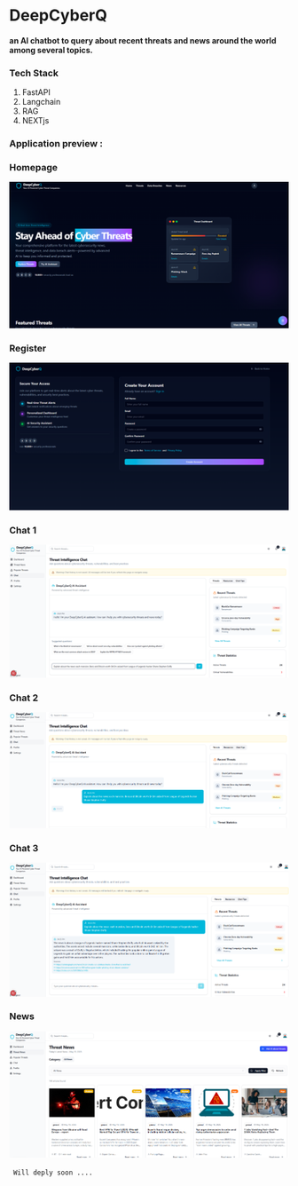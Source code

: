 # DeepCyberQ
#### an AI chatbot to query about recent threats and news around the world among several topics.

### Tech Stack 
1. FastAPI
2. Langchain
3. RAG
4. NEXTjs


### Application preview : 

### Homepage
![Homepage](/images/homepage.png)

### Register
![Register](/images/register.png)

### Chat 1
![Chat 1](/images/chat1.png)

### Chat 2
![Chat 2](/images/chat2.png)

### Chat 3
![Chat 3](/images/chat3.png)


### News
![News](/images/news.png)


` Will deply soon ....`
